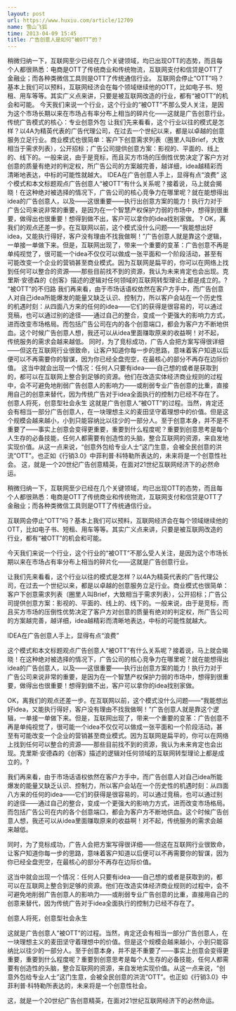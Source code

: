 ```yaml
---
layout: post
url: https://www.huxiu.com/article/12709
name: 雪山飞狐
time: 2013-04-09 15:45
title: 广告创意人是如何“被OTT”的？
---
```

稍微归纳一下，互联网至少已经在几个关键领域，均已出现OTT的态势，而且每个人都很熟悉：电商是OTT了传统商业和传统物流，互联网支付和信贷是OTT了金融业；而各种类微信工具则是OTT了传统通信行业。 互联网会停止“OTT”吗？基本上我们可以预料，互联网经济会在每个领域继续他的OTT，比如电子书、短租、用车等等。其实广义点来讲，只要是被互联网改造的行业，都有“被OTT”的机会和可能。 今天我们来说一个行业，这个行业的“被OTT”不那么受人关注，是因为这个市场长期以来在市场占有率分布上相当的碎片化——这就是广告创意行业。 传统广告模式的核心：专业创意外包 让我们先来看看，这个行业以往的模式是怎样？以4A为精英代表的广告代理公司，在过去一个世纪以来，都是以卓越的创意服务立足行业。商业模式也很简单：客户下创意需求列表（圈里人叫Brief，大致相当于需求列表），公开招标；广告公司提供创意方案：影视的、平面的、线上的、线下的。一般来说，由于是竞标，而且买方市场的压倒性优势决定了客户方对创意的质量有绝对的判定权，所广告公司的方案越完善，越详细，idea越精彩而清晰地表达，中标的可能性就越大。 IDEA在广告创意人手上，显得有点“浪费” 这个模式和本文标题观点广告创意人“被OTT”有什么关系呢？接着说，马上就会揭晓！在这种绝对被选择的情况下，广告公司的核心竞争力在哪里呢？就在能想得出idea的广告创意人，以及——这很重要——执行出创意方案的能力！执行力对于广告公司来说非常的重要，是因为在一个智慧产权保护力弱的市场中，想得到很重要，做得出也很重要！想得到做不出，客户可以拿你的idea找别家做。 ? OK，离我们的观点还差一步。在互联网以前，这个模式没什么问题——“我能想出好idea，又能执行得好，客户没有理由不找我做啊！”广告创意人就是靠这个逻辑，一单接一单做下来。但是，互联网出现了，带来一个重要的变革：广告创意不再是单纯视觉了，很可能一个idea不仅仅可以做成一张平面和一个阶段活动，甚至有可能改变一个企业的营销甚至商业模式。因为互联网是扁平的，你可以在网络上找到任何可以整合的资源——那些目前找不到的资源，我认为未来肯定也会出现。克里斯·安德森的《创客》描述的逻辑对任何领域的互联网转型理论上都是成立的。? “被OTT”的不归路 我们再来看，由于市场话语权依然在客户方手中，而广告创意人对自己idea所能爆发的能量又缺乏认识、控制力，所以客户会站在一个历史性的机遇时刻：从四面八方来的任何的idea——它们的获得是很容易的，可以通过竞稿，也可以通过别的途径——通过自己的整合，变成一个更强大的影响力方式，进而改变市场格局。而包括广告公司在内的各个创意端口，都会为客户方不断地供血。这个时候广告创意人想，我还可以从idea里面赚取原来的收益啊！对不起，传统服务的需求会越来越低。 同时，为了竞标成功，广告人会把方案写得很详细——但这在互联网行业很致命，让客户知道你每一步的思路，意味着客户知道以后便可以不再需要你的智谋，因为你已经全盘兜空，在最核心的部分不再存在边际价值。 这当中就会出现一个情况：任何人只要有idea——自己想的或者是获取到的，都可以在互联网上整合到足够的资源。他们在改造实体经济商业规则的过程中，会不可避免地削弱广告创意人的影响力——或削弱专业广告创意的比重，直接用自己的创意来替代，因为传统广告对于idea全面执行的控制力已经不存在了。 创意人将死，创意型社会永生 这就是广告创意人“被OTT”的过程。当然，肯定还会有相当一部分广告创意人，在一块理想主义的麦田坚守着理想中的价值。但是这个规模会越来越小，小到只能容纳比以往少的一部分人。至于创意本身，并不是不重要了——事实上创意会变得更重要，重要到什么程度呢？重要到创意思考是每个人生存的必备技能，任何人都需要有创造性的头脑，整合互联网的资源，来自发地实现价值。从这一点来说，“创意外包给专业人士”这门生意，会被全民创意的洪流“OTT”。也正如《行销3.0》中菲利普·科特勒所表达的，未来将是一个创意性社会。 这，就是一个20世纪广告创意精英，在面对21世纪互联网经济下的必然命运。

稍微归纳一下，互联网至少已经在几个关键领域，均已出现OTT的态势，而且每个人都很熟悉：电商是OTT了传统商业和传统物流，互联网支付和信贷是OTT了金融业；而各种类微信工具则是OTT了传统通信行业。

互联网会停止“OTT”吗？基本上我们可以预料，互联网经济会在每个领域继续他的OTT，比如电子书、短租、用车等等。其实广义点来讲，只要是被互联网改造的行业，都有“被OTT”的机会和可能。

今天我们来说一个行业，这个行业的“被OTT”不那么受人关注，是因为这个市场长期以来在市场占有率分布上相当的碎片化——这就是广告创意行业。

让我们先来看看，这个行业以往的模式是怎样？以4A为精英代表的广告代理公司，在过去一个世纪以来，都是以卓越的创意服务立足行业。商业模式也很简单：客户下创意需求列表（圈里人叫Brief，大致相当于需求列表），公开招标；广告公司提供创意方案：影视的、平面的、线上的、线下的。一般来说，由于是竞标，而且买方市场的压倒性优势决定了客户方对创意的质量有绝对的判定权，所广告公司的方案越完善，越详细，idea越精彩而清晰地表达，中标的可能性就越大。

IDEA在广告创意人手上，显得有点“浪费”

这个模式和本文标题观点广告创意人“被OTT”有什么关系呢？接着说，马上就会揭晓！在这种绝对被选择的情况下，广告公司的核心竞争力在哪里呢？就在能想得出idea的广告创意人，以及——这很重要——执行出创意方案的能力！执行力对于广告公司来说非常的重要，是因为在一个智慧产权保护力弱的市场中，想得到很重要，做得出也很重要！想得到做不出，客户可以拿你的idea找别家做。

OK，离我们的观点还差一步。在互联网以前，这个模式没什么问题——“我能想出好idea，又能执行得好，客户没有理由不找我做啊！”广告创意人就是靠这个逻辑，一单接一单做下来。但是，互联网出现了，带来一个重要的变革：广告创意不再是单纯视觉了，很可能一个idea不仅仅可以做成一张平面和一个阶段活动，甚至有可能改变一个企业的营销甚至商业模式。因为互联网是扁平的，你可以在网络上找到任何可以整合的资源——那些目前找不到的资源，我认为未来肯定也会出现。克里斯·安德森的《创客》描述的逻辑对任何领域的互联网转型理论上都是成立的。?

我们再来看，由于市场话语权依然在客户方手中，而广告创意人对自己idea所能爆发的能量又缺乏认识、控制力，所以客户会站在一个历史性的机遇时刻：从四面八方来的任何的idea——它们的获得是很容易的，可以通过竞稿，也可以通过别的途径——通过自己的整合，变成一个更强大的影响力方式，进而改变市场格局。而包括广告公司在内的各个创意端口，都会为客户方不断地供血。这个时候广告创意人想，我还可以从idea里面赚取原来的收益啊！对不起，传统服务的需求会越来越低。

同时，为了竞标成功，广告人会把方案写得很详细——但这在互联网行业很致命，让客户知道你每一步的思路，意味着客户知道以后便可以不再需要你的智谋，因为你已经全盘兜空，在最核心的部分不再存在边际价值。

这当中就会出现一个情况：任何人只要有idea——自己想的或者是获取到的，都可以在互联网上整合到足够的资源。他们在改造实体经济商业规则的过程中，会不可避免地削弱广告创意人的影响力——或削弱专业广告创意的比重，直接用自己的创意来替代，因为传统广告对于idea全面执行的控制力已经不存在了。

创意人将死，创意型社会永生

这就是广告创意人“被OTT”的过程。当然，肯定还会有相当一部分广告创意人，在一块理想主义的麦田坚守着理想中的价值。但是这个规模会越来越小，小到只能容纳比以往少的一部分人。至于创意本身，并不是不重要了——事实上创意会变得更重要，重要到什么程度呢？重要到创意思考是每个人生存的必备技能，任何人都需要有创造性的头脑，整合互联网的资源，来自发地实现价值。从这一点来说，“创意外包给专业人士”这门生意，会被全民创意的洪流“OTT”。也正如《行销3.0》中菲利普·科特勒所表达的，未来将是一个创意性社会。

这，就是一个20世纪广告创意精英，在面对21世纪互联网经济下的必然命运。

